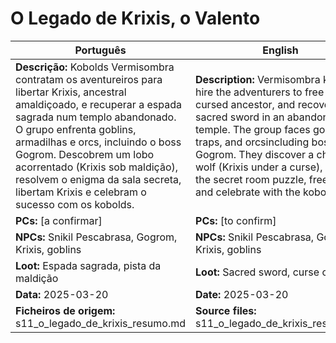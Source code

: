 # O Legado de Krixis, o Valento

| Português | English |
|-----------|---------|
| **Descrição:** Kobolds Vermisombra contratam os aventureiros para libertar Krixis, ancestral amaldiçoado, e recuperar a espada sagrada num templo abandonado. O grupo enfrenta goblins, armadilhas e orcs, incluindo o boss Gogrom. Descobrem um lobo acorrentado (Krixis sob maldição), resolvem o enigma da sala secreta, libertam Krixis e celebram o sucesso com os kobolds.<br> | **Description:** Vermisombra kobolds hire the adventurers to free Krixis, a cursed ancestor, and recover the sacred sword in an abandoned temple. The group faces goblins, traps, and orcsincluding boss Gogrom. They discover a chained wolf (Krixis under a curse), solve the secret room puzzle, free Krixis, and celebrate with the kobolds.<br> |
| **PCs:** [a confirmar] | **PCs:** [to confirm] |
| **NPCs:** Snikil Pescabrasa, Gogrom, Krixis, goblins | **NPCs:** Snikil Pescabrasa, Gogrom, Krixis, goblins |
| **Loot:** Espada sagrada, pista da maldição | **Loot:** Sacred sword, curse clue |
| **Data:** 2025-03-20 | **Date:** 2025-03-20 |
| **Ficheiros de origem:** s11_o_legado_de_krixis_resumo.md | **Source files:** s11_o_legado_de_krixis_resumo.md |


















